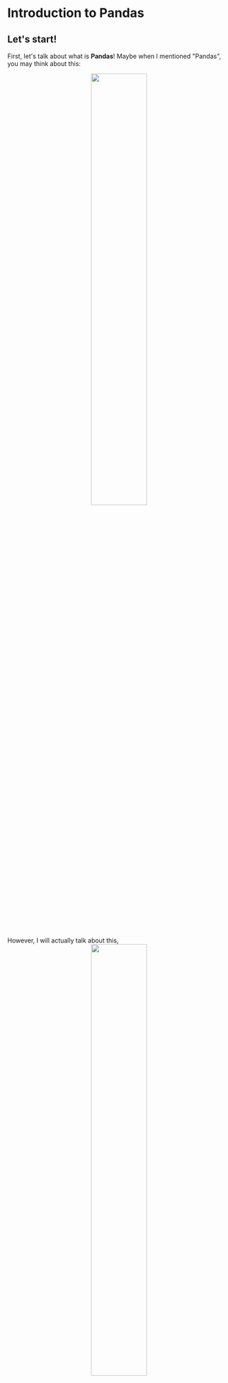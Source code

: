 # Introduction to Pandas

## Let's start!
First, let's talk about what is __Pandas__!
Maybe when I mentioned "Pandas", you may think about this:
<div align="center">
  <img src="cute_pandas.jpg" height=50% width=50%/>
</div>
However, I will actually talk about this,
<div align="center">
  <img src="pandas_logo.png" height=50% width=50%/>
</div>
a widely used data analysis package in Python.

Pandas is a free and open-source python library for data manipulation, it can provide an API object for data structures, and manipulations on the structure of the numerical table, this library also supports Time Series and some plotting operations (for example, boxplot). If you are familar with database operation (ex., SQL), you will find you can use some operations with pandas easily (ex., SELECT, FULL_JOIN, LEFT_JOIN, RIGHT_JOIN, MERGE). You can also export the dataframe to a CSV file. Also, this library allows importing data from a variety of file formats like JSON, EXCEL.

__NOTE:__ There are other languages supporting equivalent operations, such as:
- R
- SQL
- STATA
- SAS

## Code snippet
<pre>
  <code>
    import numpy as np
    import pandas as pd
  </code>
</pre>

1. view data
```python
>>> pd.Series([1, 3, 5, np.nan, 6, 8])

"""
0    1.0
1    3.0
2    5.0
3    NaN
4    6.0
5    8.0
dtype: float64
"""
```

```python
>>> dates = pd.date_range("20130101", periods=6)
>>> df = pd.DataFrame(np.random.randn(6, 4), index=dates, columns=list("ABCD"))

"""
                   A         B         C         D
2013-01-01  0.469112 -0.282863 -1.509059 -1.135632
2013-01-02  1.212112 -0.173215  0.119209 -1.044236
2013-01-03 -0.861849 -2.104569 -0.494929  1.071804
2013-01-04  0.721555 -0.706771 -1.039575  0.271860
2013-01-05 -0.424972  0.567020  0.276232 -1.087401
2013-01-06 -0.673690  0.113648 -1.478427  0.524988
"""
```

```python
>>> df2 = pd.DataFrame(
   ...:     {
   ...:         "A": 1.0,
   ...:         "B": pd.Timestamp("20130102"),
   ...:         "C": pd.Series(1, index=list(range(4)), dtype="float32"),
   ...:         "D": np.array([3] * 4, dtype="int32"),
   ...:         "E": pd.Categorical(["test", "train", "test", "train"]),
   ...:         "F": "foo",
   ...:     }
   ...: )

"""
     A          B    C  D      E    F
0  1.0 2013-01-02  1.0  3   test  foo
1  1.0 2013-01-02  1.0  3  train  foo
2  1.0 2013-01-02  1.0  3   test  foo
3  1.0 2013-01-02  1.0  3  train  foo
"""

>>> df2.dtypes
"""
A           float64
B    datetime64[ns]
C           float32
D             int32
E          category
F            object
dtype: object
"""
```

```python
>>> df.head()

"""
                   A         B         C         D
2013-01-01  0.469112 -0.282863 -1.509059 -1.135632
2013-01-02  1.212112 -0.173215  0.119209 -1.044236
2013-01-03 -0.861849 -2.104569 -0.494929  1.071804
2013-01-04  0.721555 -0.706771 -1.039575  0.271860
2013-01-05 -0.424972  0.567020  0.276232 -1.087401
"""

>>> df.tail(3)

"""
                   A         B         C         D
2013-01-04  0.721555 -0.706771 -1.039575  0.271860
2013-01-05 -0.424972  0.567020  0.276232 -1.087401
2013-01-06 -0.673690  0.113648 -1.478427  0.524988
"""
```

```python
>>> df.to_numpy()

"""
array([[ 0.4691, -0.2829, -1.5091, -1.1356],
       [ 1.2121, -0.1732,  0.1192, -1.0442],
       [-0.8618, -2.1046, -0.4949,  1.0718],
       [ 0.7216, -0.7068, -1.0396,  0.2719],
       [-0.425 ,  0.567 ,  0.2762, -1.0874],
       [-0.6737,  0.1136, -1.4784,  0.525 ]])
"""

>>> df2.to_numpy()

"""
array([[1.0, Timestamp('2013-01-02 00:00:00'), 1.0, 3, 'test', 'foo'],
       [1.0, Timestamp('2013-01-02 00:00:00'), 1.0, 3, 'train', 'foo'],
       [1.0, Timestamp('2013-01-02 00:00:00'), 1.0, 3, 'test', 'foo'],
       [1.0, Timestamp('2013-01-02 00:00:00'), 1.0, 3, 'train', 'foo']],
      dtype=object)
"""
```

```python
>>> df.T

"""
   2013-01-01  2013-01-02  2013-01-03  2013-01-04  2013-01-05  2013-01-06
A    0.469112    1.212112   -0.861849    0.721555   -0.424972   -0.673690
B   -0.282863   -0.173215   -2.104569   -0.706771    0.567020    0.113648
C   -1.509059    0.119209   -0.494929   -1.039575    0.276232   -1.478427
D   -1.135632   -1.044236    1.071804    0.271860   -1.087401    0.524988
"""

>>> df.sort_index(axis=1, ascending=False)

"""
                   D         C         B         A
2013-01-01 -1.135632 -1.509059 -0.282863  0.469112
2013-01-02 -1.044236  0.119209 -0.173215  1.212112
2013-01-03  1.071804 -0.494929 -2.104569 -0.861849
2013-01-04  0.271860 -1.039575 -0.706771  0.721555
2013-01-05 -1.087401  0.276232  0.567020 -0.424972
2013-01-06  0.524988 -1.478427  0.113648 -0.673690
"""
```

2. selection
```python
>>> df["A"]

"""
2013-01-01    0.469112
2013-01-02    1.212112
2013-01-03   -0.861849
2013-01-04    0.721555
2013-01-05   -0.424972
2013-01-06   -0.673690
Freq: D, Name: A, dtype: float64
"""

>>> df[0:3]

"""
                   A         B         C         D
2013-01-01  0.469112 -0.282863 -1.509059 -1.135632
2013-01-02  1.212112 -0.173215  0.119209 -1.044236
2013-01-03 -0.861849 -2.104569 -0.494929  1.071804
"""

>>> df["20130102":"20130104"]

"""
                   A         B         C         D
2013-01-02  1.212112 -0.173215  0.119209 -1.044236
2013-01-03 -0.861849 -2.104569 -0.494929  1.071804
2013-01-04  0.721555 -0.706771 -1.039575  0.271860
"""

>>> df[df["A"] > 0]

"""
                   A         B         C         D
2013-01-01  0.469112 -0.282863 -1.509059 -1.135632
2013-01-02  1.212112 -0.173215  0.119209 -1.044236
2013-01-04  0.721555 -0.706771 -1.039575  0.271860
"""
```

3. operation

```python
>>> df.mean()

"""
A   -0.004474
B   -0.383981
C   -0.687758
D    5.000000
F    3.000000
dtype: float64
"""

>>> s = pd.Series(["A", "B", "C", "Aaba", "Baca", np.nan, "CABA", "dog", "cat"])
>>> s.str.lower()

"""
0       a
1       b
2       c
3    aaba
4    baca
5     NaN
6    caba
7     dog
8     cat
dtype: object
"""
```

4. merge
```python
>>> df = pd.DataFrame(np.random.randn(10, 4))
>>> df

"""
          0         1         2         3
0 -0.548702  1.467327 -1.015962 -0.483075
1  1.637550 -1.217659 -0.291519 -1.745505
2 -0.263952  0.991460 -0.919069  0.266046
3 -0.709661  1.669052  1.037882 -1.705775
4 -0.919854 -0.042379  1.247642 -0.009920
5  0.290213  0.495767  0.362949  1.548106
6 -1.131345 -0.089329  0.337863 -0.945867
7 -0.932132  1.956030  0.017587 -0.016692
8 -0.575247  0.254161 -1.143704  0.215897
9  1.193555 -0.077118 -0.408530 -0.862495
"""


>>> pieces = [df[:3], df[3:7], df[7:]]
>>> pd.concat(pieces)

"""
          0         1         2         3
0 -0.548702  1.467327 -1.015962 -0.483075
1  1.637550 -1.217659 -0.291519 -1.745505
2 -0.263952  0.991460 -0.919069  0.266046
3 -0.709661  1.669052  1.037882 -1.705775
4 -0.919854 -0.042379  1.247642 -0.009920
5  0.290213  0.495767  0.362949  1.548106
6 -1.131345 -0.089329  0.337863 -0.945867
7 -0.932132  1.956030  0.017587 -0.016692
8 -0.575247  0.254161 -1.143704  0.215897
9  1.193555 -0.077118 -0.408530 -0.862495
"""
```

```python
>>> left = pd.DataFrame({"key": ["foo", "foo"], "lval": [1, 2]})
>>> right = pd.DataFrame({"key": ["foo", "foo"], "rval": [4, 5]})

>>> left
"""
   key  lval
0  foo     1
1  foo     2
"""

>>> right
"""
   key  rval
0  foo     4
1  foo     5
"""

>>> pd.merge(left, right, on="key")

"""
   key  lval  rval
0  foo     1     4
1  foo     1     5
2  foo     2     4
3  foo     2     5
"""
```

5. plot
```python
>>> ts = pd.Series(np.random.randn(1000), index=pd.date_range("1/1/2000", periods=1000))
>>> ts = ts.cumsum()
>>> ts.plot()
```

## Reference
- [wikipedia: pandas (software)](https://en.wikipedia.org/wiki/Pandas_(software))
- [Matplotlib VS Ggplot2](https://towardsdatascience.com/matplotlib-vs-ggplot2-c86dd35a9378)
- [Pandas official site](https://pandas.pydata.org/)
- [tutorial](https://pandas.pydata.org/docs/user_guide/10min.html#min)

